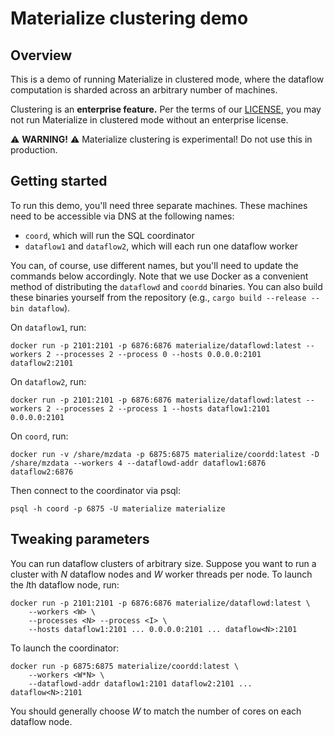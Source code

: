 # Materialize clustering demo

## Overview

This is a demo of running Materialize in clustered mode, where the dataflow
computation is sharded across an arbitrary number of machines.

Clustering is an **enterprise feature.** Per the terms of our
[LICENSE](/LICENSE), you may not run Materialize in clustered mode without
an enterprise license.

⚠️ **WARNING!** ⚠️ Materialize clustering is experimental! Do not use this in
production.

## Getting started

To run this demo, you'll need three separate machines. These machines need to
be accessible via DNS at the following names:

  * `coord`, which will run the SQL coordinator
  * `dataflow1` and `dataflow2`, which will each run one dataflow worker

You can, of course, use different names, but you'll need to update the commands
below accordingly. Note that we use Docker as a convenient method of
distributing the `dataflowd` and `coordd` binaries. You can also build these
binaries yourself from the repository (e.g., `cargo build --release --bin
dataflow`).

On `dataflow1`, run:

```
docker run -p 2101:2101 -p 6876:6876 materialize/dataflowd:latest --workers 2 --processes 2 --process 0 --hosts 0.0.0.0:2101 dataflow2:2101
```

On `dataflow2`, run:

```
docker run -p 2101:2101 -p 6876:6876 materialize/dataflowd:latest --workers 2 --processes 2 --process 1 --hosts dataflow1:2101 0.0.0.0:2101
```

On `coord`, run:

```
docker run -v /share/mzdata -p 6875:6875 materialize/coordd:latest -D /share/mzdata --workers 4 --dataflowd-addr dataflow1:6876 dataflow2:6876
```

Then connect to the coordinator via psql:

```
psql -h coord -p 6875 -U materialize materialize
```

## Tweaking parameters

You can run dataflow clusters of arbitrary size. Suppose you want to run a
cluster with *N* dataflow nodes and *W* worker threads per node. To launch
the *I*th dataflow node, run:

```
docker run -p 2101:2101 -p 6876:6876 materialize/dataflowd:latest \
    --workers <W> \
    --processes <N> --process <I> \
    --hosts dataflow1:2101 ... 0.0.0.0:2101 ... dataflow<N>:2101
```

To launch the coordinator:

```
docker run -p 6875:6875 materialize/coordd:latest \
    --workers <W*N> \
    --dataflowd-addr dataflow1:2101 dataflow2:2101 ... dataflow<N>:2101
```

You should generally choose *W* to match the number of cores on each dataflow
node.
